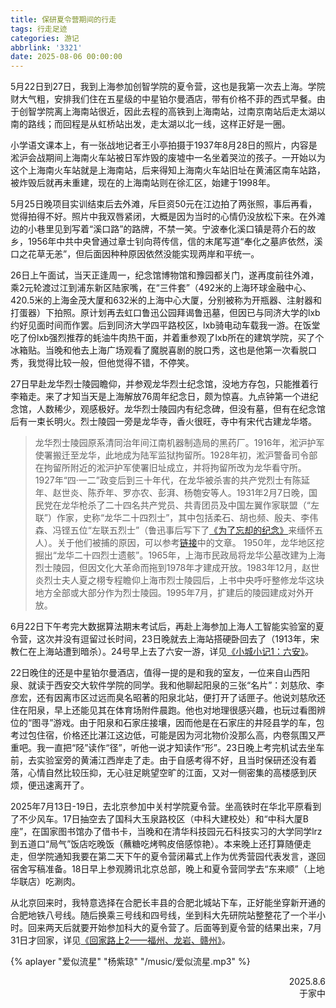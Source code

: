 ```yaml
---
title: 保研夏令营期间的行走
tags: 行走足迹
categories: 游记
abbrlink: '3321'
date: 2025-08-06 00:00:00
---
```


5月22日到27日，我到上海参加创智学院的夏令营，这也是我第一次去上海。学院财大气粗，安排我们住在五星级的中星铂尔曼酒店，带有价格不菲的西式早餐。由于创智学院离上海南站很近，因此去程的高铁到上海南站，过南京南站后走太湖以南的路线；而回程是从虹桥站出发，走太湖以北一线，这样正好是一圈。

小学语文课本上，有一张战地记者王小亭拍摄于1937年8月28日的照片，内容是淞沪会战期间上海南火车站被日军炸毁的废墟中一名坐着哭泣的孩子。一开始以为这个上海南火车站就是上海南站，后来得知上海南火车站旧址在黄浦区南车站路，被炸毁后就再未重建，现在的上海南站则在徐汇区，始建于1998年。

5月25日晚项目实训结束后去外滩，斥巨资50元在江边拍了两张照，事后再看，觉得拍得不好。照片中我双唇紧闭，大概是因为当时的心情仍没放松下来。在外滩边的小巷里见到写着“溪口路”的路牌，不禁一笑。宁波奉化溪口镇是蒋介石的故乡，1956年中共中央曾通过章士钊向蒋传信，信的末尾写道“奉化之墓庐依然，溪口之花草无恙”，但后面因种种原因依然没能实现两岸和平统一。

26日上午面试，当天正逢周一，纪念馆博物馆和豫园都关门，遂再度前往外滩，乘2元轮渡过江到浦东新区陆家嘴，在“三件套”（492米的上海环球金融中心、420.5米的上海金茂大厦和632米的上海中心大厦，分别被称为开瓶器、注射器和打蛋器）下拍照。原计划再去虹口鲁迅公园拜谒鲁迅墓，但因已与同济大学的lxb约好见面时间而作罢。后到同济大学四平路校区，lxb骑电动车载我一游。在饭堂吃了份lxb强烈推荐的蚝油牛肉热干面，并着重参观了lxb所在的建筑学院，买了个冰箱贴。当晚和他去上海广场观看了魔脱喜剧的脱口秀，这也是他第一次看脱口秀，我觉得比较一般，但他觉得不错，不停笑。

27日早赴龙华烈士陵园瞻仰，并参观龙华烈士纪念馆，没地方存包，只能推着行李箱走。来了才知当天是上海解放76周年纪念日，颇为惊喜。九点钟第一个进纪念馆，人数稀少，观感极好。龙华烈士陵园内有纪念碑，但没有墓，但有在纪念馆后有一束长明火。烈士陵园一旁是龙华寺，香火很旺，寺中有宋代古建龙华塔。

> 龙华烈士陵园原系清同治年间江南机器制造局的黑药厂。1916年，淞沪护军使署搬迁至龙华，此地成为陆军监狱拘留所。1928年初，淞沪警备司令部在拘留所附近的淞沪护军使署旧址成立，并将拘留所改为龙华看守所。
1927年“四·一二”政变后到三十年代，在龙华被杀害的共产党烈士有陈延年、赵世炎、陈乔年、罗亦农、彭湃、杨匏安等人。1931年2月7日晚，国民党在龙华枪杀了二十四名共产党员、共青团员及中国左翼作家联盟（“左联”）作家，史称“龙华二十四烈士”，其中包括柔石、胡也频、殷夫、李伟森、冯铿五位“左联五烈士”（鲁迅事后写下了[《为了忘却的纪念》](https://baike.baidu.com/item/%E4%B8%BA%E4%BA%86%E5%BF%98%E5%8D%B4%E7%9A%84%E8%AE%B0%E5%BF%B5/297028)来缅怀五人）。关于他们被捕的原因，可以参考[链接](https://zhuanlan.zhihu.com/p/411130389)中的文章。
1950年，龙华地区挖掘出“龙华二十四烈士遗骸”。1965年，上海市民政局将龙华公墓改建为上海烈士陵园，但因文化大革命而拖到1978年才建成开放。1983年12月，赵世炎烈士夫人夏之栩专程瞻仰上海市烈士陵园后，上书中央呼吁整修龙华这块地方全部或大部分作为烈士陵园。1995年7月，扩建后的陵园建成对外开放。

6月22日下午考完大数据算法期末考试后，再赴上海参加上海人工智能实验室的夏令营，这次并没有逗留过长时间，23日晚就去上海站搭硬卧回去了（1913年，宋教仁在上海站遭到暗杀）。24号早上去了六安一游，详见[《小城小记1：六安》](../83be/)。

22日晚住的还是中星铂尔曼酒店，值得一提的是和我的室友，一位来自山西阳泉、就读于西安交大软件学院的同学。我和他聊起阳泉的三张“名片”：刘慈欣、李彦宏，还有因离市区过远而臭名昭著的阳泉北站，便打开了话匣子。他说刘慈欣还住在阳泉，早上还能见其在体育场附件晨跑。他也对地理很感兴趣，也玩过看图辨位的“图寻”游戏。由于阳泉和石家庄接壤，因而他是在石家庄的井陉县学的车，包考过包住宿，价格还比湛江这边低，可能是因为河北物价没那么高，内卷氛围又严重吧。我一直把“陉”读作“径”，听他一说才知读作“形”。23日晚上考完机试去坐车前，去实验室旁的黄浦江西岸走了走。由于自感考得不好，且当时保研还没有着落，心情自然比较压抑，无心驻足眺望空旷的江面，又对一侧密集的高楼感到厌烦，便迅速离开了。

2025年7月13日-19日，去北京参加中关村学院夏令营。坐高铁时在华北平原看到了不少风车。17日抽空去了国科大玉泉路校区（中科大建校处）和“中科大厦B座”，在国家图书馆办了借书卡，当晚和在清华科技园元石科技实习的大学同学lrz到五道口“局气”饭店吃晚饭（蘸糖吃烤鸭皮倍感惊艳）。本来晚上还打算随便走走，但学院通知我要在第二天下午的夏令营闭幕式上作为优秀营园代表发言，遂回宿舍写稿准备。18日早上参观腾讯北京总部，晚上和夏令营同学去“东来顺”（上地华联店）吃涮肉。

从北京回来时，我特意选择在合肥长丰县的合肥北城站下车，正好能坐穿新开通的合肥地铁八号线。随后换乘三号线和四号线，坐到科大先研院站整整花了一个半小时。回来两天后就要开始参加科大的夏令营了。后面等到夏令营的结果出来，7月31日才回家，详见[《回家路上2——福州、龙岩、赣州》](../99aa/)。

<script src="https://cdn.jsdelivr.net/npm/aplayer/dist/APlayer.min.js"></script>
{% aplayer "爱似流星" "杨紫琼" "/music/爱似流星.mp3" %}

<div style="text-align: right;">2025.8.6<br>于家中</div>